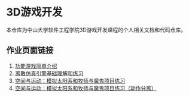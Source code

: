 # 3D游戏开发

本仓库为中山大学软件工程学院3D游戏开发课程的个人相关文档和代码仓库。

## 作业页面链接
  
1. [功能游戏简单介绍](https://www.jianshu.com/p/d3b6411188d1 "简述功能游戏：以普通话小镇为例")
2. [离散仿真引擎基础理解和练习](/hw2/readme.md)
3. [空间与运动：模拟太阳系和牧师与魔鬼项目练习](/hw3/readme.md)
4. [空间与运动：模拟太阳系和牧师与魔鬼项目练习（动作分离）](/hw4/readme.md)